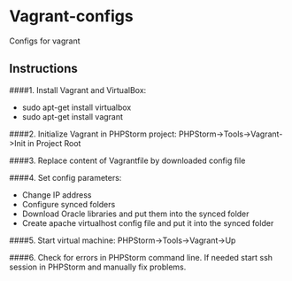 # Vagrant-configs
Configs for vagrant

## Instructions
####1. Install Vagrant and VirtualBox:
  - sudo apt-get install virtualbox
  - sudo apt-get install vagrant

####2. Initialize Vagrant in PHPStorm project:
  PHPStorm->Tools->Vagrant->Init in Project Root

####3. Replace content of Vagrantfile by downloaded config file

####4. Set config parameters:
  - Change IP address
  - Configure synced folders
  - Download Oracle libraries and put them into the synced folder
  - Create apache virtualhost config file and put it into the synced folder

####5. Start virtual machine:
  PHPStorm->Tools->Vagrant->Up
  
####6. Check for errors in PHPStorm command line. If needed start ssh session in PHPStorm and manually fix problems.
